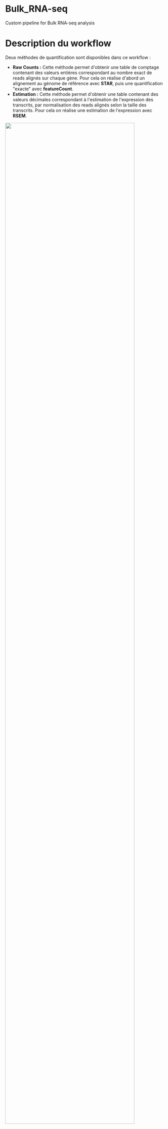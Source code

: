 # Bulk_RNA-seq
Custom pipeline for Bulk RNA-seq analysis


# Description du workflow

Deux méthodes de quantification sont disponibles dans ce workflow :  
* **Raw Counts :** Cette méthode permet d'obtenir une table de comptage contenant des valeurs entières correspondant au nombre exact de reads alignés sur chaque gène. Pour cela on réalise d'abord un alignement au génome de référence avec **STAR**, puis une quantification "exacte" avec **featureCount**.  
* **Estimation :** Cette méthode permet d'obtenir une table contenant des valeurs décimales correspondant à l'estimation de l'expression des transcrits, par normalisation des reads alignés selon la taille des transcrits. Pour cela on réalise une estimation de l'expression avec **RSEM**.  

<img src="https://github.com/JosephLeger/Bulk_RNA-seq/blob/main/img/pipeline.png"  width="90%" height="90%">
